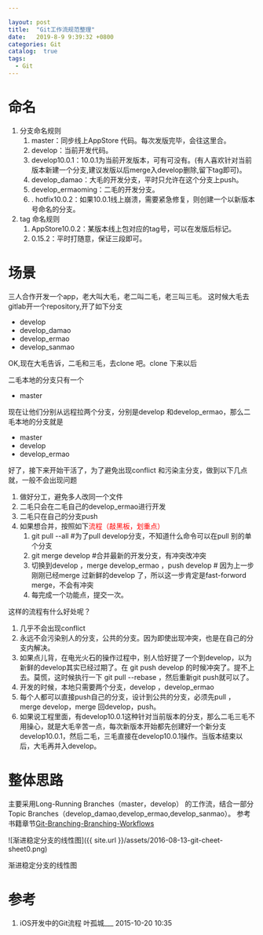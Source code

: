 ```yaml
---

layout: post
title:  "Git工作流规范整理"
date:   2019-8-9 9:39:32 +0800
categories: Git
catalog:  true
tags:
  - Git
---
```




# 命名

1. 分支命名规则
   1. master：同步线上AppStore 代码。每次发版完毕，会往这里合。
   2. develop：当前开发代码。
   3. develop10.0.1：10.0.1为当前开发版本，可有可没有。(有人喜欢针对当前版本新建一个分支,建议发版以后merge入develop删除,留下tag即可)。
   4. develop_damao：大毛的开发分支，平时只允许在这个分支上push。
   5. develop_ermaoming：二毛的开发分支。
   6. . hotfix10.0.2：如果10.0.1线上崩溃，需要紧急修复，则创建一个以新版本号命名的分支。
2. tag 命名规则
   1. AppStore10.0.2：某版本线上包对应的tag号，可以在发版后标记。
   2. 0.15.2：平时打随意，保证三段即可。

# 场景

三人合作开发一个app，老大叫大毛，老二叫二毛，老三叫三毛。 
这时候大毛去gitlab开一个repository,开了如下分支

- develop
- develop_damao
- develop_ermao
- develop_sanmao

OK,现在大毛告诉，二毛和三毛，去clone 吧。clone 下来以后

二毛本地的分支只有一个

- master

现在让他们分别从远程拉两个分支，分别是develop 和develop_ermao，那么二毛本地的分支就是

- master
- develop
- develop_ermao

好了，接下来开始干活了，为了避免出现conflict 和污染主分支，做到以下几点就，一般不会出现问题

1. 做好分工，避免多人改同一个文件
2. 二毛只会在二毛自己的develop_ermao进行开发
3. 二毛只在自己的分支push
4. 如果想合并，按照如下<span style="color:red">流程（敲黑板，划重点）</span>
   1. git pull --all #为了pull develop分支，不知道什么命令可以在pull 别的单个分支
   2. git merge  develop  #合并最新的开发分支，有冲突改冲突
   3. 切换到develop ，merge develop_ermao ，push develop # 因为上一步刚刚已经merge 过新鲜的develop 了，所以这一步肯定是fast-forword merge，不会有冲突
   4. 每完成一个功能点，提交一次。

这样的流程有什么好处呢？

1. 几乎不会出现conflict
2. 永远不会污染别人的分支，公共的分支。因为即使出现冲突，也是在自己的分支内解决。
3. 如果点儿背，在电光火石的操作过程中，别人恰好提了一个到develop，以为新鲜的develop其实已经过期了。在 git push develop 的时候冲突了。提不上去。莫慌，这时候执行一下 git pull --rebase ，然后重新git push就可以了。
4. 开发的时候，本地只需要两个分支，develop ，develop_ermao
5. 每个人都可以直接push自己的分支，设计到公共的分支，必须先pull ，merge develop，merge 回develop，push。
6. 如果说工程里面，有develop10.0.1这种针对当前版本的分支，那么二毛三毛不用操心，就是大毛辛苦一点，每次新版本开始都先创建好一个新分支develop10.0.1，然后二毛，三毛直接在develop10.0.1操作。当版本结束以后，大毛再并入develop。



# 整体思路

主要采用Long-Running Branches（master，develop） 的工作流，结合一部分Topic Branches（develop_damao,develop_ermao,develop_sanmao）。
参考书籍章节[Git-Branching-Branching-Workflows](https://git-scm.com/book/en/v2/Git-Branching-Branching-Workflows)

![渐进稳定分支的线性图]({{ site.url }}/assets/2016-08-13-git-cheet-sheet0.png)

渐进稳定分支的线性图



#  参考 

1. iOS开发中的Git流程 叶孤城___       2015-10-20 10:35 





